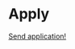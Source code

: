 # Apply

<a href="mailto:digital-rights-info@protonmail.com?subject=Joining%20the%20organization&amp;body=Hello!%20I%20am%20interested%20in%20joining%20the%20org...%20%5BPlease%20add%20a%20brief%20explanation%5D">Send application!</a>

